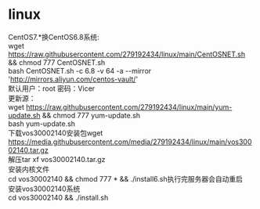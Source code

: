 # linux
CentOS7.*换CentOS6.8系统:
<br />wget https://raw.githubusercontent.com/279192434/linux/main/CentOSNET.sh && chmod 777 CentOSNET.sh
<br />bash CentOSNET.sh -c 6.8 -v 64 -a --mirror 'http://mirrors.aliyun.com/centos-vault/'
<br />默认用户：root 密码：Vicer
<br />更新源：
<br />wget https://raw.githubusercontent.com/279192434/linux/main/yum-update.sh && chmod 777 yum-update.sh
<br />bash yum-update.sh
<br />下载vos30002140安装包wget https://media.githubusercontent.com/media/279192434/linux/main/vos30002140.tar.gz
<br />解压tar xf vos30002140.tar.gz
<br />安装内核文件
<br />cd vos30002140 && chmod 777 * && ./install6.sh执行完服务器会自动重启
<br />安装vos30002140系统
<br />cd vos30002140 && ./install.sh

